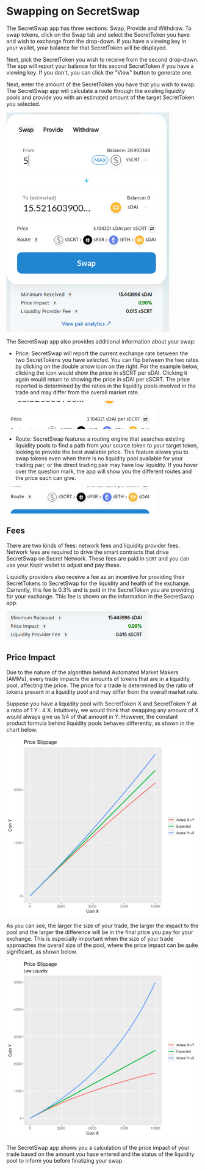 # Swapping on SecretSwap

The SecretSwap app has three sections: Swap, Provide and Withdraw. To swap tokens, click on the Swap tab and select the SecretToken you have and wish to exchange from the drop-down. If you have a viewing key in your wallet, your balance for that SecretToken will be displayed.

Next, pick the SecretToken you wish to receive from the second drop-down. The app will report your balance for this second SecretToken if you have a viewing key. If you don't, you can click the "View" button to generate one.

Next, enter the amount of the SecretToken you have that you wish to swap. The SecretSwap app will calculate a route through the existing liquidity pools and provide you with an estimated amount of the target SecretToken you selected.

![](swap.png "SecretSwap")

The SecretSwap app also provides additional information about your swap:

- Price: SecretSwap will report the current exchange rate between the two SecretTokens you have selected. You can flip between the two rates by clicking on the double arrow icon on the right. For the example below, clicking the icon would show the price in sSCRT per sDAI. Clicking it again would return to showing the price in sDAI per sSCRT. The price reported is determined by the ratios in the liquidity pools involved in the trade and may differ from the overall market rate. 

![](price.png "price")

- Route: SecretSwap features a routing engine that searches existing liquidity pools to find a path from your source token to your target token, looking to provide the best available price. This feature allows you to swap tokens even when there is no liquidity pool available for your trading pair, or the direct trading pair may have low liquidity. If you hover over the question mark, the app will show you the different routes and the price each can give.

![](route.png "Route")

## Fees

There are two kinds of fees: network fees and liquidity provider fees. Network fees are required to drive the smart contracts that drive SecretSwap on Secret Network. These fees are paid in `SCRT` and you can use your Keplr wallet to adjust and pay these.

Liquidity providers also receive a fee as an incentive for providing their SecretTokens to SecretSwap for the liquidity and health of the exchange. Currently, this fee is 0.3% and is paid in the SecretToken you are providing for your exchange. This fee is shown on the information in the SecretSwap app.

![](info.png "Info")

## Price Impact

Due to the nature of the algorithm behind Automated Market Makers (AMMs), every trade impacts the amounts of tokens that are in a liquidity pool, affecting the price. The price for a trade is determined by the ratio of tokens present in a liquidity pool and may differ from the overall market rate. 

Suppose you have a liquidity pool with SecretToken X and SecretToken Y at a ratio of 1 Y : 4 X. Intuitively, we would think that swapping any amount of X would always give us 1/4 of that amount in Y. However, the constant product formula behind liquidity pools behaves differently, as shown in the chart below.

![](slip1.png "Slippage1")

As you can see, the larger the size of your trade, the larger the impact to the pool and the larger the difference will be in the final price you pay for your exchange. This is especially important when the size of your trade approaches the overall size of the pool, where the price impact can be quite significant, as shown below.

![](slip2.png "Slippage2")

The SecretSwap app shows you a calculation of the price impact of your trade based on the amount you have entered and the status of the liquidity pool to inform you before finalizing your swap.
